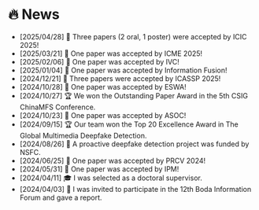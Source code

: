 # 🔥 News
- [2025/04/28] 🎉 Three papers (2 oral, 1 poster) were accepted by ICIC 2025!
- [2025/03/21] 🎉 One paper was accepted by ICME 2025!
- [2025/02/06] 🎉 One paper was accepted by IVC!
- [2025/01/04] 🎉 One paper was accepted by Information Fusion!
- [2024/12/21] 🎉 Three papers were accepted by ICASSP 2025!
- [2024/10/28] 🎉 One paper was accepted by ESWA!
- [2024/10/27] 🏆 We won the Outstanding Paper Award in the 5th CSIG ChinaMFS Conference.
- [2024/10/23] 🎉 One paper was accepted by ASOC!
- [2024/09/15] 🏆 Our team won the Top 20 Excellence Award in The Global Multimedia Deepfake Detection.
- [2024/08/26] 🎉 A proactive deepfake detection project was funded by NSFC.
- [2024/06/25] 🎉 One paper was accepted by PRCV 2024!
- [2024/05/31] 🎉 One paper was accepted by IPM!
- [2024/04/11] 🎓 I was selected as a doctoral supervisor.
- [2024/04/03] 🎤 I was invited to participate in the 12th Boda Information Forum and gave a report.


